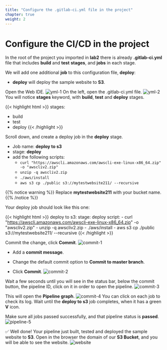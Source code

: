 ```yaml
---
title: "Configure the .gitlab-ci.yml file in the project"
chapter: true
weight: 2
---
```



# Configure the CI/CD in the project

In the root of the project you imported in **lab2** there is already **.gitlab-ci.yml** file that includes **build** and **test** **stages**, and **jobs** in each stage.

We will add one additional **job** to this configuration file,  **deploy**:

  - **deploy**  will deploy the sample website to **S3**.

Open the Web IDE.
![yml-1](/images/yml-1.png)
On the left, open the .gitlab-ci.yml file.
![yml-2](/images/yml-2.png)
You will notice **stages** keyword, with **build**, **test** and **deploy** stages.


{{< highlight html >}}
stages:
  - build
  - test
  - deploy
{{< /highlight >}}

Scroll down, and create a deploy job in the **deploy** stage.

  - Job name: **deploy to s3**
  - stage: **deploy**
  - add the following scripts:
    - `curl "https://awscli.amazonaws.com/awscli-exe-linux-x86_64.zip" -o "awscliv2.zip"`
    - `unzip -q awscliv2.zip`
    - `./aws/install`
    - `aws s3 cp ./public s3://mytestwebsite211/ --recursive`

{{% notice warning %}}
Replace **mytestwebsite211** with your bucket name.
{{% /notice  %}}

Your deploy job should look like this one:

{{< highlight html >}}
deploy to s3:
  stage: deploy
  script:
    - curl "https://awscli.amazonaws.com/awscli-exe-linux-x86_64.zip" -o "awscliv2.zip"
    - unzip -q awscliv2.zip
    - ./aws/install
    - aws s3 cp ./public s3://mytestwebsite211/ --recursive
{{< /highlight >}}

Commit the change, click **Commit**.
![commit-1](/images/commit-1.png)

 - Add a **commit message**.

 - Change the default commit option to **Commit to master branch**.

 - Click **Commit**.
![commit-2](/images/commit-2.png)

Wait a few seconds until you will see in the status bar, below the commit button, the pipeline ID, click on it in order to open the pipeline.
![commit-3](/images/commit-3.png)

This will open the **Pipeline graph**.
![commit-4](/images/commit-4.png)
You can click on each job to check its log. Wait until the **deploy to s3** job completes, when it has a green **V** icon.

Make sure all jobs passed successfully, and that pipeline status is **passed**.
![pipeline-5](/images/pipeline-5.png)

:white_check_mark: Well done! Your pipeline just built, tested and deployed the sample website to **S3**.
Open in the browser the domain of our **S3 Bucket**, and you will be able to see the website.
![website](/images/website.png)
